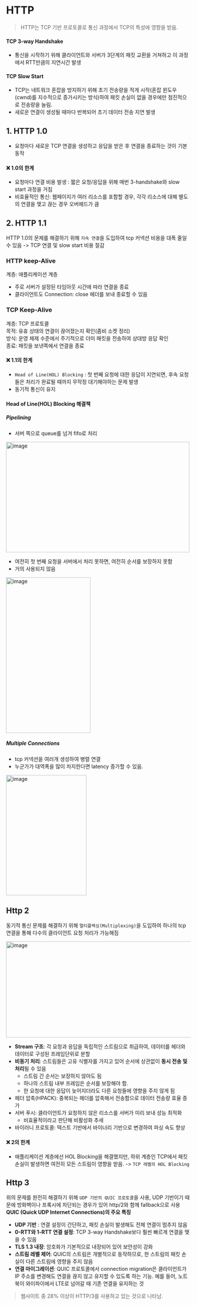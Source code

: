 # HTTP
> HTTP는 TCP 기반 프로토콜로 통신 과정에서 TCP의 특성에 영향을 받음.
#### TCP 3-way Handshake 
- 통신을 시작하기 위해 클라이언트와 서버가 3단계의 패킷 교환을 거쳐하고 이 과정에서 RTT만큼의 지연시간 발생
#### TCP Slow Start
- TCP는 네트워크 혼잡을 방지하기 위해 초기 전송량을 적게 시작(혼잡 윈도우(cwnd)를 지수적으로 증가시키는 방식)하여 패킷 손실이 없을 경우에만 점진적으로 전송량을 늘림.
- 새로운 연결이 생성될 때마다 반복되어 초기 데이터 전송 지연 발생

## 1. HTTP 1.0
- 요청마다 새로운 TCP 연결을 생성하고 응답을 받은 후 연결을 종료하는 것이 기본 동작

#### ❌ 1.0의 한계
 - 요청마다 연결 비용 발생 : 짧은 요청/응답을 위해 매번 3-handshake와 slow start 과정을 거침
 - 비효율적인 통신: 웹페이지가 여러 리소스를 포함할 경우, 각각 리소스에 대해 별도의 연결을 맺고 끊는 경우 오버헤드가 큼

## 2. HTTP 1.1
HTTP 1.0의 문제를 해결하기 위해 `지속 연결`을 도입하여 tcp 커넥션 비용을 대폭 줄일 수 있음 -> TCP 연결 및 slow start 비용 절감

### HTTP keep-Alive
계층: 애플리케이션 계층
- 주로 서버가 설정된 타임아웃 시간에 따라 연결을 종료
- 클라이언트도 Connection: close 헤더를 보내 종료할 수 있음

### TCP Keep-Alive
계층: TCP 프로토콜</br>
목적: 유휴 상태의 연결이 끊어졌는지 확인(좀비 소켓 정리)</br>
방식: 운영 체제 수준에서 주기적으로 더미 패킷을 전송하여 상대방 응답 확인</br>
종료: 패킷을 보낸쪽에서 연결을 종료


#### ❌ 1.1의 한계 
- `Head of Line(HOL) Blocking` : 첫 번째 요청에 대한 응답이 지연되면, 후속 요청들은 처리가 완료될 때까지 무작정 대기해야하는 문제 발생 
- 동기적 통신이 유지


#### Head of Line(HOL) Blocking 해결책
##### Pipelining
- 서버 쪽으로 queue를 넘겨 fifo로 처리
<img width="500" height="300" alt="image" src="https://github.com/user-attachments/assets/3c70d58c-2f92-4e79-ba6e-b3b15c523938" />

- 여전히 첫 번째 요청을 서버에서 처리 못하면, 여전히 순서를 보장하지 못함
- 거의 사용되지 않음

<img width="230" height="423" alt="image" src="https://github.com/user-attachments/assets/8fcb89fe-4c42-4b93-80ed-e12dd7c604bc" />

##### Multiple Connections
- tcp 커넥션을 여러개 생성하여 병렬 연결
-  누군가가 대역폭을 많이 차지한다면 latency 증가할 수 있음.

<img width="219" height="327" alt="image" src="https://github.com/user-attachments/assets/6c90a903-b49a-40d5-92cc-e25c6c06f197" />



## Http 2
동기적 통신 문제를 해결하기 위해 `멀티플렉싱(Multiplexing)`을 도입하여 하나의 tcp 연결을 통해 다수의 클라이언트 요청 처리가 가능해짐

<img width="772" height="261" alt="image" src="https://github.com/user-attachments/assets/8a84dde9-89c4-40ea-8e91-f3fdc6d7853c" />

- **Stream 구조**: 각 요청과 응답을 독립적인 스트림으로 취급하여, 데이터를 헤더와 데이터로 구성된 프레임단위로 분할
- **비동기 처리**: 스트림들은 고유 식별자를 가지고 있어 순서에 상관없이 **동시 전송 및 처리**될 수 있음
  - 스트림 간 순서는 보장하지 않아도 됨
  - 하나의 스트림 내부 프레임은 순서를 보장해야 함.
  - 한 요청에 대한 응답이 늦어지더라도 다른 요청들에 영향을 주지 않게 됨
- 헤더 압축(HPACK): 중복되는 헤더를 압축해서 전송함으로 데이터 전송량 효율 증가
- 서버 푸시: 클라이언트가 요청하지 않은 리소스를 서버가 미리 보내 성능 최적화
   - 비효율적이라고 판단해 비활성화 추세
- 바이러니 프로토콜: 텍스트 기반에서 바이너리 기반으로 변경하여 파싱 속도 향상


#### ❌ 2의 한계 
- 애플리케이션 계층에선 HOL Blocking을 해결했지만, 하위 계층인 TCP에서 패킷 손실이 발생하면 여전히 모든 스트림이 영향을 받음. -> `TCP 레벨의 HOL Blocking`

## Http 3
위의 문제를 완전히 해결하기 위해 `UDP 기반의 QUIC 프로토콜`을 사용, UDP 기반이기 때문에 방화벽이나 프록시에 차단되는 경우가 있어 http/2와 함께 fallback으로 사용
**QUIC (Quick UDP Internet Connections)의 주요 특징**
- **UDP 기반** : 연결 설정이 간단하고, 패킷 손실이 발생해도 전체 연결이 멈추지 않음
- **0-RTT와 1-RTT 연결 설정**: TCP 3-way Handshake보다 훨씬 빠르게 연결을 맺을 수 있음
- **TLS 1.3 내장**: 암호화가 기본적으로 내장되어 있어 보안성이 강화
- **스트림 레벨 제어**: QUIC의 스트림은 개별적으로 동작하므로, 한 스트림의 패킷 손실이 다른 스트림에 영향을 주지 않음
- **연결 마이그레이션**: QUIC 프로토콜에서 connection migration은 클라이언트가 IP 주소를 변경해도 연결을 끊지 않고 유지할 수 있도록 하는 기능. 예를 들어, 노트북이 와이파이에서 LTE로 넘어갈 때 기존 연결을 유지하는 것

> 웹사이트 중 28% 이상이 HTTP/3를 사용하고 있는 것으로 나타남.
